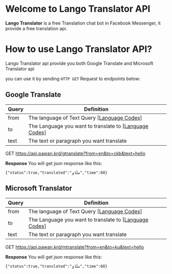 # Welcome to Lango Translator API

**Lango Translator** is a free Translation chat bot in Facebook Messenger, it provide a free translation api.

# How to use Lango Translator API?
Lango Translator api provide you both Google Translate and Microsoft Translator api 

you can use it by sending `HTTP GET` Request to endpoints below:

## Google Translate

| Query | Definition |
|--|--|
| from | The language of Text Query [\[Language Codes\]](https://cloud.google.com/translate/docs/languages)|
| to | The Language you want to translate to [\[Language Codes\]](https://cloud.google.com/translate/docs/languages)|
| text | The text or paragraph you want translate |


GET https://api.pawan.krd/gtranslate?from=en&to=ckb&text=hello

**Response**
You will get json response like this:

    {"status":true,"translated":"سڵاو","time":60}


## Microsoft Translator

| Query | Definition |
|--|--|
| from | The language of Text Query [\[Language Codes\]](https://docs.microsoft.com/en-us/azure/cognitive-services/translator/language-support)|
| to | The Language you want to translate to [\[Language Codes\]](https://docs.microsoft.com/en-us/azure/cognitive-services/translator/language-support)|
| text | The text or paragraph you want translate |


GET https://api.pawan.krd/mtranslate?from=en&to=ku&text=hello

**Response**
You will get json response like this:

    {"status":true,"translated":"سڵاو","time":60}


